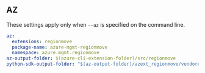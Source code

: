 ## AZ

These settings apply only when `--az` is specified on the command line.

``` yaml $(az)
az:
  extensions: regionmove
  package-name: azure-mgmt-regionmove
  namespace: azure.mgmt.regionmove
az-output-folder: $(azure-cli-extension-folder)/src/regionmove
python-sdk-output-folder: "$(az-output-folder)/azext_regionmove/vendored_sdks/regionmove"
```
